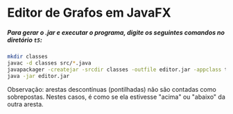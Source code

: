 # Editor de Grafos em JavaFX
##### Para gerar o .jar e executar o programa, digite os seguintes comandos no diretório `t5`:

```bash
mkdir classes
javac -d classes src/*.java
javapackager -createjar -srcdir classes -outfile editor.jar -appclass t5.Tela
java -jar editor.jar
```

Observação: arestas descontínuas (pontilhadas) não são contadas como
sobrepostas. Nestes casos, é como se ela estivesse "acima" ou "abaixo" da outra
aresta.
